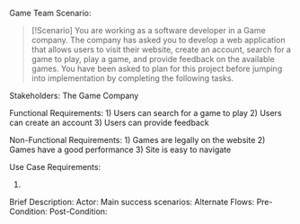 
Game Team Scenario:

> [!Scenario]
> You are working as a software developer in a Game company. The company has asked you to develop a  web application that allows users to visit their website, create an account, search for a game to play, play a game,  and provide feedback on the available games. You have been asked to plan for this project before jumping into  implementation by completing the following tasks.
> 


Stakeholders: The Game Company 

Functional Requirements:
	1) Users can search for a game to play
	2) Users can create an account
	3) Users can provide feedback

Non-Functional Requirements:
	1) Games are legally on the website
	2) Games have a good performance
	3) Site is easy to navigate

Use Case Requirements:

1.
Brief Description: 
Actor:
Main success scenarios:
Alternate Flows:
Pre-Condition:
Post-Condition:
